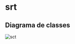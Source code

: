 # srt


## Diagrama de classes

![sct](https://github.com/masmangan/srt/assets/595430/e87b1877-495a-4b08-a1ab-8dadad6bf28f)
